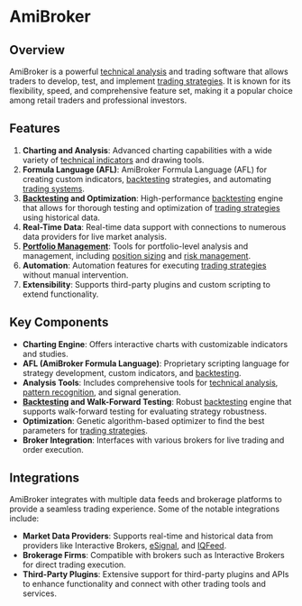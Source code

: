 # AmiBroker

## Overview
AmiBroker is a powerful [technical analysis](../t/technical_analysis.md) and trading software that allows traders to develop, test, and implement [trading strategies](../t/trading_strategies.md). It is known for its flexibility, speed, and comprehensive feature set, making it a popular choice among retail traders and professional investors.

## Features
1. **Charting and Analysis**: Advanced charting capabilities with a wide variety of [technical indicators](../t/technical_indicators.md) and drawing tools.
2. **Formula Language (AFL)**: AmiBroker Formula Language (AFL) for creating custom indicators, [backtesting](../b/backtesting.md) strategies, and automating [trading systems](../t/trading_systems.md).
3. **[Backtesting](../b/backtesting.md) and Optimization**: High-performance [backtesting](../b/backtesting.md) engine that allows for thorough testing and optimization of [trading strategies](../t/trading_strategies.md) using historical data.
4. **Real-Time Data**: Real-time data support with connections to numerous data providers for live market analysis.
5. **[Portfolio Management](../p/portfolio_management.md)**: Tools for portfolio-level analysis and management, including [position sizing](../p/position_sizing.md) and [risk management](../r/risk_management.md).
6. **Automation**: Automation features for executing [trading strategies](../t/trading_strategies.md) without manual intervention.
7. **Extensibility**: Supports third-party plugins and custom scripting to extend functionality.

## Key Components
- **Charting Engine**: Offers interactive charts with customizable indicators and studies.
- **AFL (AmiBroker Formula Language)**: Proprietary scripting language for strategy development, custom indicators, and [backtesting](../b/backtesting.md).
- **Analysis Tools**: Includes comprehensive tools for [technical analysis](../t/technical_analysis.md), [pattern recognition](../p/pattern_recognition.md), and signal generation.
- **[Backtesting](../b/backtesting.md) and Walk-Forward Testing**: Robust [backtesting](../b/backtesting.md) engine that supports walk-forward testing for evaluating strategy robustness.
- **Optimization**: Genetic algorithm-based optimizer to find the best parameters for [trading strategies](../t/trading_strategies.md).
- **Broker Integration**: Interfaces with various brokers for live trading and order execution.

## Integrations
AmiBroker integrates with multiple data feeds and brokerage platforms to provide a seamless trading experience. Some of the notable integrations include:

- **Market Data Providers**: Supports real-time and historical data from providers like Interactive Brokers, [eSignal](../e/esignal.md), and [IQFeed](../i/iqfeed.md).
- **Brokerage Firms**: Compatible with brokers such as Interactive Brokers for direct trading execution.
- **Third-Party Plugins**: Extensive support for third-party plugins and APIs to enhance functionality and connect with other trading tools and services.